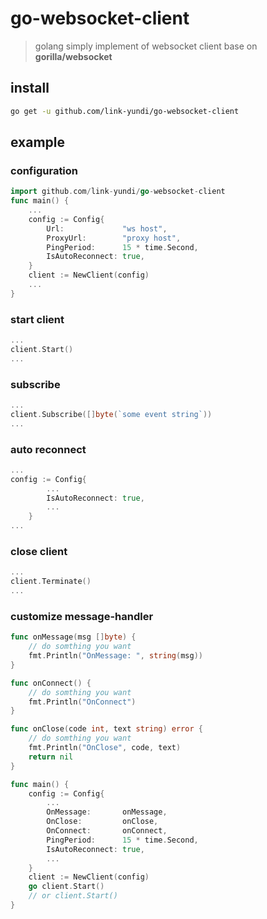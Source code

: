 # go-websocket-client
>  golang simply implement of  websocket client base on **gorilla/websocket**

## install

```sh
go get -u github.com/link-yundi/go-websocket-client
```

## example

### configuration

```go
import github.com/link-yundi/go-websocket-client
func main() {
    ...
   	config := Config{
		Url:             "ws host",
		ProxyUrl:        "proxy host",
		PingPeriod:      15 * time.Second,
		IsAutoReconnect: true,
	}
	client := NewClient(config) 
    ...
}

```

### start client

```go
...
client.Start()
...
```

### subscribe

```go
...
client.Subscribe([]byte(`some event string`))
...
```

### auto reconnect

```go
...
config := Config{
    	...
    	IsAutoReconnect: true,
    	...
	}
...
```

### close client

```go
...
client.Terminate()
...
```

### customize message-handler

```go
func onMessage(msg []byte) {
    // do somthing you want
	fmt.Println("OnMessage: ", string(msg))
}

func onConnect() {
    // do somthing you want
	fmt.Println("OnConnect")
}

func onClose(code int, text string) error {
    // do somthing you want
	fmt.Println("OnClose", code, text)
	return nil
}

func main() {
    config := Config{
		...
		OnMessage:       onMessage,
		OnClose:         onClose,
		OnConnect:       onConnect,
		PingPeriod:      15 * time.Second,
		IsAutoReconnect: true,
        ...
	}
    client := NewClient(config)
    go client.Start()
    // or client.Start()
}
```

